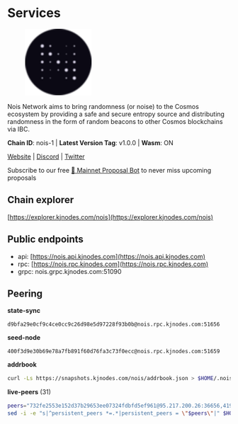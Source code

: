 # Services

<figure><img src="https://raw.githubusercontent.com/kj89/cosmos-images/main/logos/nois.png" width="150" alt=""><figcaption></figcaption></figure>

Nois Network aims to bring randomness (or noise)  to the Cosmos ecosystem by providing a safe and  secure entropy source and distributing randomness  in the form of random beacons to other Cosmos blockchains via IBC.

**Chain ID**: nois-1 | **Latest Version Tag**: v1.0.0 | **Wasm**: ON

[Website](https://nois.network) | [Discord](https://discord.gg/dHdpwtEb6F) | [Twitter](https://twitter.com/NoisRNG)



Subscribe to our free [🤖 Mainnet Proposal Bot](https://t.me/kjnodes_proposal_bot) to never miss upcoming proposals


## Chain explorer
[https://explorer.kjnodes.com/nois](https://explorer.kjnodes.com/nois)

## Public endpoints

* api: [https://nois.api.kjnodes.com](https://nois.api.kjnodes.com)
* rpc: [https://nois.rpc.kjnodes.com](https://nois.rpc.kjnodes.com)
* grpc: nois.grpc.kjnodes.com:51090

## Peering

**state-sync**

```text
d9bfa29e0cf9c4ce0cc9c26d98e5d97228f93b0b@nois.rpc.kjnodes.com:51656
```

**seed-node**

```text
400f3d9e30b69e78a7fb891f60d76fa3c73f0ecc@nois.rpc.kjnodes.com:51659
```

**addrbook**
```bash
curl -Ls https://snapshots.kjnodes.com/nois/addrbook.json > $HOME/.noisd/config/addrbook.json
```

**live-peers** (31)
```bash
peers="732fe2553e152d37b29653ee07324fdbfd5ef961@95.217.200.26:36656,4194a82db2d4ed54641d8b4a926fc71411e7aad9@202.61.194.254:60756,017ba5ab50dc434356740630d5d64d20063e8d32@54.39.128.229:26636,9d21af60ad2568ffcb55a0bd0eb03b6cfa2644c5@49.12.120.113:26656,b5058b5422c6bdba55eafac46cc23731288f42c8@130.255.170.126:26656,95eeb1ac374e4144b05b36f6c5986472e7ef698f@135.181.209.51:26786,3ca7cbc2cd1938d67b50ae27447f9a975e39f58e@94.130.16.254:36656,2e1d9305a5be27fc708ea7bc2fade939be1259e6@65.108.82.62:51656,c98c58a8cd821f8814bb995d30299e76abb485aa@142.132.194.157:26456,8ec2fee6c37c07cc5af57ec870015a0191d4707d@65.108.65.36:51656,763f4cd38f0685616b6657d9a34c1cdbf01ca90c@212.23.222.109:26456,a5224f7375f156c07c28f336355e4e727699fad5@65.109.95.26:27656,b26e5ac4afbadf96ad31ee3aeb5e6557f2894037@65.108.199.222:30656,5cb88ba0649f0ae6e7bb7df9aa6a630702bd3643@91.107.192.45:26656,0ede37f273933f5f9d6644f68e51128c6332c431@65.108.11.234:26656,1eef6409922688e5bf6f00891537552b9ba5540f@135.181.119.59:51656,ad53e98a88aa0c6f724b457ad6575b83c5f4a02b@167.235.15.19:30656,483678c263d8ceb45b11e450628928d05c641187@194.163.167.138:60656,1893178693fc4e376f8c093ae30e44e27619f79c@198.244.213.94:25156,83e530ade685efa61579eccd9f990462cd0ff36e@5.189.157.124:21656,00852ba0bfdf20aac74369b1a5c43e50668c9738@135.181.128.114:17356,288e7a14ccac3cdc1d8ab20335d4c48edf5930f2@84.46.250.136:17356,64bb3218e9e71177e3a72bcc5f36c9f9cc654f7b@51.68.204.169:26656,271dd7f12a4d9d5b1b740dcb90c55b756bf69dbf@74.50.74.98:26656,ebc272824924ea1a27ea3183dd0b9ba713494f83@195.3.220.136:27286,3c5926d0b4b8750f16f6495063e6d762b2556d1e@65.21.122.47:27656,3daa2128d58d812f63a0c0cf5d19aeb14f811928@65.109.28.226:03656,1ff95efbb1fc681ab3302e8da70370c6e4f1462f@65.108.130.171:26656,868a44ba614de8cc09a208601f1aea4056df63c3@45.88.223.247:26656,dd7607ce23081b71310137221ebe4610c3114bea@57.128.20.163:17356,d9bfa29e0cf9c4ce0cc9c26d98e5d97228f93b0b@65.109.88.38:51656"
sed -i -e "s|^persistent_peers *=.*|persistent_peers = \"$peers\"|" $HOME/.noisd/config/config.toml
```
